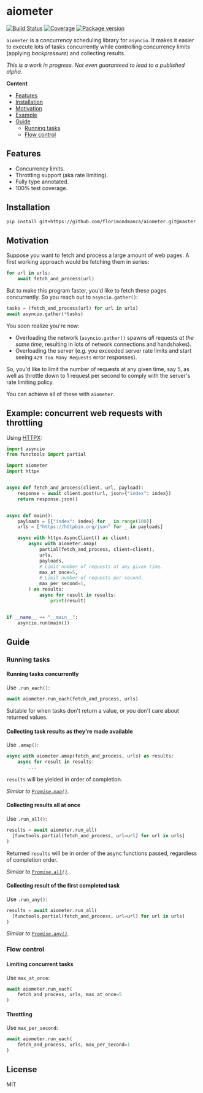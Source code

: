 # aiometer

[![Build Status](https://dev.azure.com/florimondmanca/public/_apis/build/status/florimondmanca.aiometer?branchName=master)](https://dev.azure.com/florimondmanca/public/_build/latest?definitionId=1&branchName=master)
[![Coverage](https://codecov.io/gh/florimondmanca/aiometer/branch/master/graph/badge.svg)](https://codecov.io/gh/florimondmanca/aiometer)
[![Package version](https://badge.fury.io/py/aiometer.svg)](https://pypi.org/project/aiometer)

`aiometer` is a concurrency scheduling library for `asyncio`. It makes it easier to execute lots of tasks concurrently while controlling concurrency limits (applying _backpressure_) and collecting results.

_This is a work in progress. Not even guaranteed to lead to a published alpha._

**Content**

- [Features](#features)
- [Installation](#installation)
- [Motivation](#motivation)
- [Example](#example)
- [Guide](#guide)
  - [Running tasks](#running-tasks)
  - [Flow control](#flow-control)

## Features

- Concurrency limits.
- Throttling support (aka rate limiting).
- Fully type annotated.
- 100% test coverage.

## Installation

```bash
pip install git+https://github.com/florimondmanca/aiometer.git@master
```

## Motivation

Suppose you want to fetch and process a large amount of web pages. A first working approach would be fetching them in series:

```python
for url in urls:
    await fetch_and_process(url)
```

But to make this program faster, you'd like to fetch these pages concurrently. So you reach out to `asyncio.gather()`:

```python
tasks = (fetch_and_process(url) for url in urls)
await asyncio.gather(*tasks)
```

You soon realize you're now:

- Overloading the network (`asyncio.gather()` spawns _all_ requests _at the same time_, resulting in lots of network connections and handshakes).
- Overloading the server (e.g. you exceeded server rate limits and start seeing `429 Too Many Requests` error responses).

So, you'd like to limit the number of requests at any given time, say 5, as well as throttle down to 1 request per second to comply with the server's rate limiting policy.

You can achieve all of these with `aiometer`.

## Example: concurrent web requests with throttling

Using [HTTPX](https://github.com/encode/httpx):

```python
import asyncio
from functools import partial

import aiometer
import httpx


async def fetch_and_process(client, url, payload):
    response = await client.post(url, json={"index": index})
    return response.json()


async def main():
    payloads = [{"index": index} for _ in range(100)]
    urls = ["https://httpbin.org/json" for _ in payloads]

    async with httpx.AsyncClient() as client:
        async with aiometer.amap(
            partial(fetch_and_process, client=client),
            urls,
            payloads,
            # Limit number of requests at any given time.
            max_at_once=5,
            # Limit number of requests per second.
            max_per_second=1,
        ) as results:
            async for result in results:
                print(result)


if __name__ == "__main__":
    asyncio.run(main())
```

## Guide

### Running tasks

#### Running tasks concurrently

Use `.run_each()`:

```python
await aiometer.run_each(fetch_and_process, urls)
```

Suitable for when tasks don't return a value, or you don't care about returned values.

#### Collecting task results as they're made available

Use `.amap()`:

```python
async with aiometer.amap(fetch_and_process, urls) as results:
    async for result in results:
        ...
```

`results` will be yielded in order of completion.

_Similar to [`Promise.map()`](http://bluebirdjs.com/docs/api/promise.map.html)._

#### Collecting results all at once

Use `.run_all()`:

```python
results = await aiometer.run_all(
  [functools.partial(fetch_and_process, url=url) for url in urls]
)
```

Returned `results` will be in order of the async functions passed, regardless of completion order.

_Similar to [`Promise.all()`](https://developer.mozilla.org/en-US/docs/Web/JavaScript/Reference/Global_Objects/Promise/all)._

#### Collecting result of the first completed task

Use `.run_any()`:

```python
results = await aiometer.run_all(
  [functools.partial(fetch_and_process, url=url) for url in urls]
)
```

_Similar to [`Promise.any()`](https://developer.mozilla.org/en-US/docs/Web/JavaScript/Reference/Global_Objects/Promise/any)._

### Flow control

#### Limiting concurrent tasks

Use `max_at_once`:

```python
await aiometer.run_each(
    fetch_and_process, urls, max_at_once=5
)
```

#### Throttling

Use `max_per_second`:

```python
await aiometer.run_each(
    fetch_and_process, urls, max_per_second=1
)
```

## License

MIT
